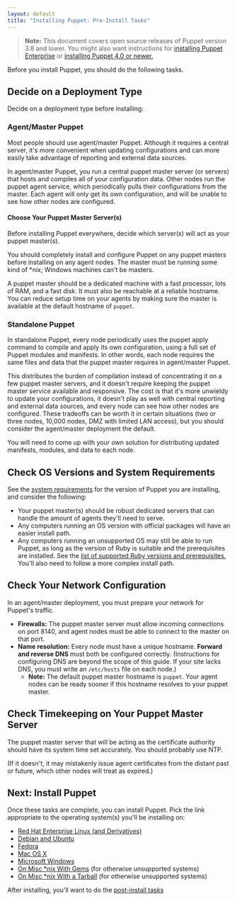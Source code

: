 ```yaml
---
layout: default
title: "Installing Puppet: Pre-Install Tasks"
---
```



[peinstall]: /pe/latest/install_basic.html
[sysreqs]: /puppet/latest/reference/system_requirements.html
[ruby]: /puppet/latest/reference/system_requirements.html#basic-requirements
[install-latest]: /puppet/latest/reference/install_pre.html

> **Note:** This document covers open source releases of Puppet version 3.8 and lower. You might also want instructions for [installing Puppet Enterprise][peinstall] or [installing Puppet 4.0 or newer.][install-latest]

Before you install Puppet, you should do the following tasks.

## Decide on a Deployment Type

Decide on a deployment type before installing:

### Agent/Master Puppet

Most people should use agent/master Puppet. Although it requires a central server, it's more convenient when updating configurations and can more easily take advantage of reporting and external data sources.

In agent/master Puppet, you run a central puppet master server (or servers) that hosts and compiles all of your configuration data. Other nodes run the puppet agent service, which periodically pulls their configurations from the master. Each agent will only get its own configuration, and will be unable to see how other nodes are configured.

#### Choose Your Puppet Master Server(s)

Before installing Puppet everywhere, decide which server(s) will act as your puppet master(s).

You should completely install and configure Puppet on any puppet masters before installing on any agent nodes. The master must be running some kind of \*nix; Windows machines can't be masters.

A puppet master should be a dedicated machine with a fast processor, lots of RAM, and a fast disk. It must also be reachable at a reliable hostname. You can reduce setup time on your agents by making sure the master is available at the default hostname of `puppet`.

### Standalone Puppet

In standalone Puppet, every node periodically uses the puppet apply command to compile and apply its own configuration, using a full set of Puppet modules and manifests. In other words, each node requires the same files and data that the puppet master requires in agent/master Puppet.

This distributes the burden of compilation instead of concentrating it on a few puppet master servers, and it doesn't require keeping the puppet master service available and responsive. The cost is that it's more unwieldy to update your configurations, it doesn't play as well with central reporting and external data sources, and every node can see how other nodes are configured. These tradeoffs can be worth it in certain situations (two or three nodes, 10,000 nodes, DMZ with limited LAN access), but you should consider the agent/master deployment the default.

You will need to come up with your own solution for distributing updated manifests, modules, and data to each node.

## Check OS Versions and System Requirements

See the [system requirements][sysreqs] for the version of Puppet you are installing, and consider the following:

- Your puppet master(s) should be robust dedicated servers that can handle the amount of agents they'll need to serve.
- Any computers running an OS version with official packages will have an easier install path.
- Any computers running an unsupported OS may still be able to run Puppet, as long as the version of Ruby is suitable and the prerequisites are installed. See the [list of supported Ruby versions and prerequisites.][ruby] You'll also need to follow a more complex install path.

## Check Your Network Configuration

In an agent/master deployment, you must prepare your network for Puppet's traffic.

* **Firewalls:** The puppet master server must allow incoming connections on port 8140, and agent nodes must be able to connect to the master on that port.
* **Name resolution:** Every node must have a unique hostname. **Forward and reverse DNS** must both be configured correctly. (Instructions for configuring DNS are beyond the scope of this guide. If your site lacks DNS, you must write an `/etc/hosts` file on each node.)
    * **Note:** The default puppet master hostname is `puppet`. Your agent nodes can be ready sooner if this hostname resolves to your puppet master.

## Check Timekeeping on Your Puppet Master Server

The puppet master server that will be acting as the certificate authority should have its system time set accurately. You should probably use NTP.

(If it doesn't, it may mistakenly issue agent certificates from the distant past or future, which other nodes will treat as expired.)

## Next: Install Puppet

Once these tasks are complete, you can install Puppet. Pick the link appropriate to the operating system(s) you'll be installing on:

* [Red Hat Enterprise Linux (and Derivatives)](./install_el.html)
* [Debian and Ubuntu](./install_debian_ubuntu.html)
* [Fedora](./install_fedora.html)
* [Mac OS X](./install_osx.html)
* [Microsoft Windows](./install_windows.html)
* [On Misc \*nix With Gems](./install_gem.html) (for otherwise unsupported systems)
* [On Misc \*nix With a Tarball](./install_tarball.html) (for otherwise unsupported systems)

After installing, you'll want to do the [post-install tasks](./post_install.html)
